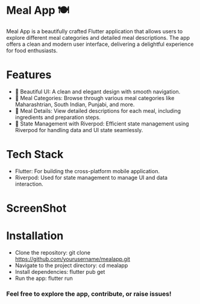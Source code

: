 # Meal App 🍽️
Meal App is a beautifully crafted Flutter application that allows users to explore different meal categories and detailed meal descriptions. The app offers a clean and modern user interface, delivering a delightful experience for food enthusiasts.

# Features
- 📱 Beautiful UI: A clean and elegant design with smooth navigation.
- 🍛 Meal Categories: Browse through various meal categories like Maharashtrian, South Indian, Punjabi, and more.
- 📖 Meal Details: View detailed descriptions for each meal, including ingredients and preparation steps.
- 🎯 State Management with Riverpod: Efficient state management using Riverpod for handling data and UI state seamlessly.

# Tech Stack
- Flutter: For building the cross-platform mobile application.
- Riverpod: Used for state management to manage UI and data interaction.

# ScreenShot

# Installation
- Clone the repository: git clone https://github.com/yourusername/mealapp.git
- Navigate to the project directory: cd mealapp
- Install dependencies: flutter pub get
- Run the app: flutter run

### Feel free to explore the app, contribute, or raise issues!
